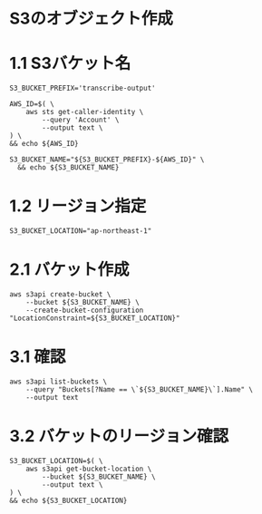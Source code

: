 # S3のオブジェクト作成

# 1.1 S3バケット名
    S3_BUCKET_PREFIX='transcribe-output'

    AWS_ID=$( \
        aws sts get-caller-identity \
            --query 'Account' \
            --output text \
    ) \
    && echo ${AWS_ID}

    S3_BUCKET_NAME="${S3_BUCKET_PREFIX}-${AWS_ID}" \
      && echo ${S3_BUCKET_NAME}

# 1.2 リージョン指定
    S3_BUCKET_LOCATION="ap-northeast-1"

# 2.1 バケット作成 
    aws s3api create-bucket \
        --bucket ${S3_BUCKET_NAME} \
        --create-bucket-configuration "LocationConstraint=${S3_BUCKET_LOCATION}"

# 3.1 確認
    aws s3api list-buckets \
        --query "Buckets[?Name == \`${S3_BUCKET_NAME}\`].Name" \
        --output text

# 3.2 バケットのリージョン確認
    S3_BUCKET_LOCATION=$( \
        aws s3api get-bucket-location \
            --bucket ${S3_BUCKET_NAME} \
            --output text \
    ) \
    && echo ${S3_BUCKET_LOCATION}
